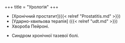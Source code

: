 ﻿+++
title = "Урологія"
+++

- [Хронічний простатит]({{< relref "Prostatitis.md" >}})
- [Ударно-хвильова терапія] ({{< relref "udt.md" >}})
- Хвороба Пейроні.
<!--more-->
- Синдром хронічної тазевої болі.
